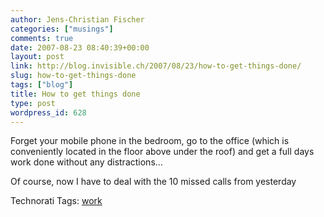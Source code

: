 ```yaml
---
author: Jens-Christian Fischer
categories: ["musings"]
comments: true
date: 2007-08-23 08:40:39+00:00
layout: post
link: http://blog.invisible.ch/2007/08/23/how-to-get-things-done/
slug: how-to-get-things-done
tags: ["blog"]
title: How to get things done
type: post
wordpress_id: 628
---
```


Forget your mobile phone in the bedroom, go to the office (which is conveniently located in the floor above under the roof) and get a full days work done without any distractions...

Of course, now I have to deal with the 10 missed calls from yesterday


Technorati Tags: [work](http://www.technorati.com/tag/work)
